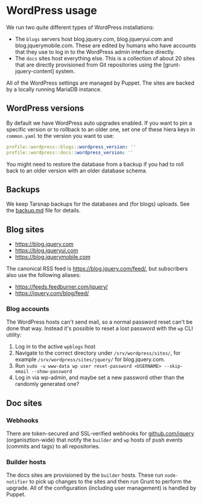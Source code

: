 # WordPress usage

We run two quite different types of WordPress installations:
* The `blogs` servers host blog.jquery.com, blog.jqueryui.com and
  blog.jquerymobile.com. These are edited by humans who have accounts
  that they use to log in to the WordPress admin interface directly.
* The `docs` sites host everything else. This is a collection of
  about 20 sites that are directly provisioned from Git repositories
  using the [grunt-jquery-content] system.

[jquery-wp-content]: https://github.com/jquery/grunt-jquery-content/

All of the WordPress settings are managed by Puppet. The sites are
backed by a locally running MariaDB instance.

## WordPress versions

By default we have WordPress auto upgrades enabled. If you want to pin
a specific version or to rollback to an older one, set one of these
hiera keys in `common.yaml` to the version you want to use:
```yaml
profile::wordpress::blogs::wordpress_version: ''
profile::wordpress::docs::wordpress_version: ''
```

You might need to restore the database from a backup if you had to roll
back to an older version with an older database schema.

## Backups

We keep Tarsnap backups for the databases and (for blogs) uploads. See
the [backup.md] file for details.

[backup.md]: ./backup.md

## Blog sites

* https://blog.jquery.com
* https://blog.jqueryui.com
* https://blog.jquerymobile.com

The canonical RSS feed is <https://blog.jquery.com/feed/>, but
subscribers also use the following aliases:
* https://feeds.feedburner.com/jquery/
* https://jquery.com/blog/feed/

### Blog accounts

The WordPress hosts can't send mail, so a normal password reset can't
be done that way. Instead it's possible to reset a lost password with
the `wp` CLI utility:
1. Log in to the active `wpblogs` host
2. Navigate to the correct directory under `/srv/wordpress/sites/`, for
   example `/srv/wordpress/sites/jquery/` for blog.jquery.com.
3. Run `sudo -u www-data wp user reset-password <USERNAME> --skip-email --show-password`
4. Log in via wp-admin, and maybe set a new password other than the
   randomly generated one?

## Doc sites

### Webhooks

There are token-secured and SSL-verified webhooks for [github.com/jquery](https://github.com/organizations/jquery/settings/hooks/) (organisztion-wide) that notify the `builder` and `wp` hosts
of push events (commits and tags) to all repositories.

### Builder hosts

The docs sites are provisioned by the `builder` hosts. These run
`node-notifier` to pick up changes to the sites and then run Grunt to
perform the upgrade. All of the configuration (including user
management) is handled by Puppet.

